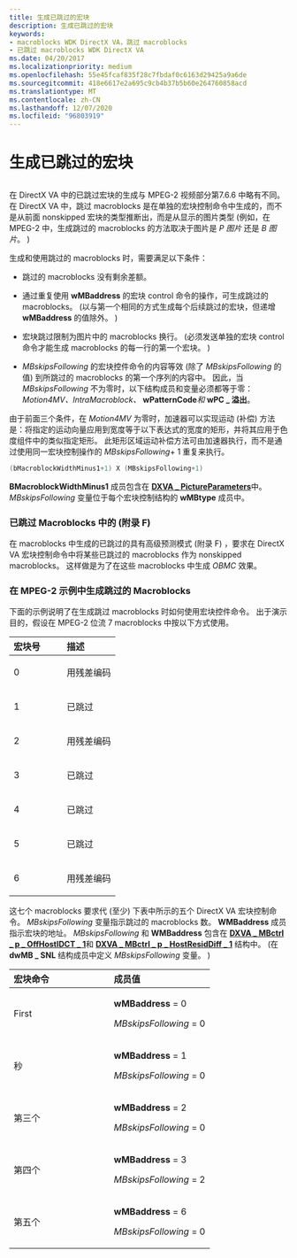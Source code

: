 ```yaml
---
title: 生成已跳过的宏块
description: 生成已跳过的宏块
keywords:
- macroblocks WDK DirectX VA，跳过 macroblocks
- 已跳过 macroblocks WDK DirectX VA
ms.date: 04/20/2017
ms.localizationpriority: medium
ms.openlocfilehash: 55e45fcaf835f28c7fbdaf0c6163d29425a9a6de
ms.sourcegitcommit: 418e6617e2a695c9cb4b37b5b60e264760858acd
ms.translationtype: MT
ms.contentlocale: zh-CN
ms.lasthandoff: 12/07/2020
ms.locfileid: "96803919"
---
```

# <a name="generating-skipped-macroblocks"></a>生成已跳过的宏块


## <span id="ddk_generating_skipped_macroblocks_gg"></span><span id="DDK_GENERATING_SKIPPED_MACROBLOCKS_GG"></span>


在 DirectX VA 中的已跳过宏块的生成与 MPEG-2 视频部分第7.6.6 中略有不同。 在 DirectX VA 中，跳过 macroblocks 是在单独的宏块控制命令中生成的，而不是从前面 nonskipped 宏块的类型推断出，而是从显示的图片类型 (例如，在 MPEG-2 中，生成跳过的 macroblocks 的方法取决于图片是 *P 图片* 还是 *B 图片*。 ) 

生成和使用跳过的 macroblocks 时，需要满足以下条件：

- 跳过的 macroblocks 没有剩余差额。

- 通过重复使用 **wMBaddress** 的宏块 control 命令的操作，可生成跳过的 macroblocks。  (以与第一个相同的方式生成每个后续跳过的宏块，但递增 **wMBaddress** 的值除外。 ) 

- 宏块跳过限制为图片中的 macroblocks 换行。  (必须发送单独的宏块 control 命令才能生成 macroblocks 的每一行的第一个宏块。 ) 

- *MBskipsFollowing* 的宏块控件命令的内容等效 (除了 *MBskipsFollowing* 的值) 到所跳过的 macroblocks 的第一个序列的内容中。 因此，当 *MBskipsFollowing* 不为零时，以下结构成员和变量必须都等于零： *Motion4MV、IntraMacroblock、* **wPatternCode**<em>和</em> **wPC \_ 溢出**。

由于前面三个条件，在 *Motion4MV* 为零时，加速器可以实现运动 (补偿) 方法是：将指定的运动向量应用到宽度等于以下表达式的宽度的矩形，并将其应用于色度组件中的类似指定矩形。 此矩形区域运动补偿方法可由加速器执行，而不是通过使用同一宏块控制操作的 *MBskipsFollowing*+ 1 重复来执行。

```cpp
(bMacroblockWidthMinus1+1) X (MBskipsFollowing+1)
```

**BMacroblockWidthMinus1** 成员包含在 [**DXVA \_ PictureParameters**](/windows-hardware/drivers/ddi/dxva/ns-dxva-_dxva_pictureparameters)中。 *MBskipsFollowing* 变量位于每个宏块控制结构的 **wMBtype** 成员中。

### <a name="span-idskipped_macroblocks_in_h263__annex_f_spanspan-idskipped_macroblocks_in_h263__annex_f_spanspan-idskipped_macroblocks_in_h263__annex_f_spanskipped-macroblocks-in-h263-annex-f"></a><span id="Skipped_Macroblocks_in_H.263__Annex_F_"></span><span id="skipped_macroblocks_in_h.263__annex_f_"></span><span id="SKIPPED_MACROBLOCKS_IN_H.263__ANNEX_F_"></span>已跳过 Macroblocks 中的 (附录 F) 

在 macroblocks 中生成的已跳过的具有高级预测模式 (附录 F) ，要求在 DirectX VA 宏块控制命令中将某些已跳过的 macroblocks 作为 nonskipped macroblocks。 这样做是为了在这些 macroblocks 中生成 *OBMC* 效果。

### <a name="span-idgenerating_skipped_macroblocks_in_mpeg-2_examplespanspan-idgenerating_skipped_macroblocks_in_mpeg-2_examplespanspan-idgenerating_skipped_macroblocks_in_mpeg-2_examplespangenerating-skipped-macroblocks-in-mpeg-2-example"></a><span id="Generating_Skipped_Macroblocks_in_MPEG-2_Example"></span><span id="generating_skipped_macroblocks_in_mpeg-2_example"></span><span id="GENERATING_SKIPPED_MACROBLOCKS_IN_MPEG-2_EXAMPLE"></span>在 MPEG-2 示例中生成跳过的 Macroblocks

下面的示例说明了在生成跳过 macroblocks 时如何使用宏块控件命令。 出于演示目的，假设在 MPEG-2 位流 7 macroblocks 中按以下方式使用。

<table>
<colgroup>
<col width="50%" />
<col width="50%" />
</colgroup>
<thead>
<tr class="header">
<th align="left">宏块号</th>
<th align="left">描述</th>
</tr>
</thead>
<tbody>
<tr class="odd">
<td align="left"><p>0</p></td>
<td align="left"><p>用残差编码</p></td>
</tr>
<tr class="even">
<td align="left"><p>1</p></td>
<td align="left"><p>已跳过</p></td>
</tr>
<tr class="odd">
<td align="left"><p>2</p></td>
<td align="left"><p>用残差编码</p></td>
</tr>
<tr class="even">
<td align="left"><p>3</p></td>
<td align="left"><p>已跳过</p></td>
</tr>
<tr class="odd">
<td align="left"><p>4</p></td>
<td align="left"><p>已跳过</p></td>
</tr>
<tr class="even">
<td align="left"><p>5</p></td>
<td align="left"><p>已跳过</p></td>
</tr>
<tr class="odd">
<td align="left"><p>6</p></td>
<td align="left"><p>用残差编码</p></td>
</tr>
</tbody>
</table>

 

这七个 macroblocks 要求代 (至少) 下表中所示的五个 DirectX VA 宏块控制命令。 *MBskipsFollowing* 变量指示跳过的 macroblocks 数。 **WMBaddress** 成员指示宏块的地址。 *MBskipsFollowing* 和 **WMBaddress** 包含在 [**DXVA \_ MBctrl \_ p \_ OffHostIDCT \_ 1**](/windows-hardware/drivers/ddi/dxva/ns-dxva-_dxva_mbctrl_p_offhostidct_1)和 [**DXVA \_ MBctrl \_ p \_ HostResidDiff \_ 1**](/windows-hardware/drivers/ddi/dxva/ns-dxva-_dxva_mbctrl_p_hostresiddiff_1) 结构中。  (在 **dwMB \_ SNL** 结构成员中定义 *MBskipsFollowing* 变量。 ) 

<table>
<colgroup>
<col width="50%" />
<col width="50%" />
</colgroup>
<thead>
<tr class="header">
<th align="left">宏块命令</th>
<th align="left">成员值</th>
</tr>
</thead>
<tbody>
<tr class="odd">
<td align="left"><p>First</p></td>
<td align="left"><p><strong>wMBaddress</strong> = 0</p>
<p><em>MBskipsFollowing</em> = 0</p></td>
</tr>
<tr class="even">
<td align="left"><p>秒</p></td>
<td align="left"><p><strong>wMBaddress</strong> = 1</p>
<p><em>MBskipsFollowing</em> = 0</p></td>
</tr>
<tr class="odd">
<td align="left"><p>第三个</p></td>
<td align="left"><p><strong>wMBaddress</strong> = 2</p>
<p><em>MBskipsFollowing</em> = 0</p></td>
</tr>
<tr class="even">
<td align="left"><p>第四个</p></td>
<td align="left"><p><strong>wMBaddress</strong> = 3</p>
<p><em>MBskipsFollowing</em> = 2</p></td>
</tr>
<tr class="odd">
<td align="left"><p>第五个</p></td>
<td align="left"><p><strong>wMBaddress</strong> = 6</p>
<p><em>MBskipsFollowing</em> = 0</p></td>
</tr>
</tbody>
</table>

 

 

